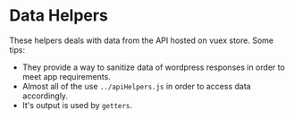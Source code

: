 # Data Helpers
These helpers deals with data from the API hosted on vuex store. Some tips:
- They provide a way to sanitize data of wordpress responses in order to meet app requirements.
- Almost all of the use `../apiHelpers.js` in order to access data accordingly.
- It's output is used by `getters`.